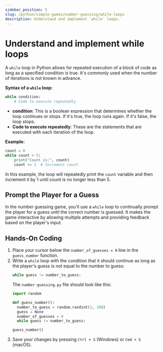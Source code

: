 ```yaml
---
sidebar_position: 5
slug: /python/simple-games/number-guessing/while-loops
description: Understand and implement `while` loops.
---
```


# Understand and implement while loops

A `while` loop in Python allows for repeated execution of a block of code as long as a specified condition is true. It's commonly used when the number of iterations is not known in advance.

**Syntax of a `while` loop:**
```python
while condition:
    # Code to execute repeatedly
```

- **condition**: This is a boolean expression that determines whether the loop continues or stops. If it's true, the loop runs again. If it's false, the loop stops.
- **Code to execute repeatedly**: These are the statements that are executed with each iteration of the loop.

**Example:**
```python
count = 0
while count < 5:
    print("Count is:", count)
    count += 1  # Increment count
```
In this example, the loop will repeatedly print the `count` variable and then increment it by 1 until count is no longer less than 5.

## Prompt the Player for a Guess

In the number guessing game, you'll use a `while` loop to continually prompt the player for a guess until the correct number is guessed. It makes the game interactive by allowing multiple attempts and providing feedback based on the player's input.

## Hands-On Coding

1. Place your cursor below the `number_of_guesses = 0` line in the `guess_number` function.
2. Write a `while` loop with the condition that it should continue as long as the player's guess is not equal to the number to guess:
    ```python
    while guess != number_to_guess:
    ```
    The `number-guessing.py` file should look like this:
    ```python
    import random

    def guess_number():
      number_to_guess = random.randint(1, 100)
      guess = None
      number_of_guesses = 0
      while guess != number_to_guess:

    guess_number()
    ```
3. Save your changes by pressing `Ctrl + S` (Windows) or `Cmd + S` (macOS).